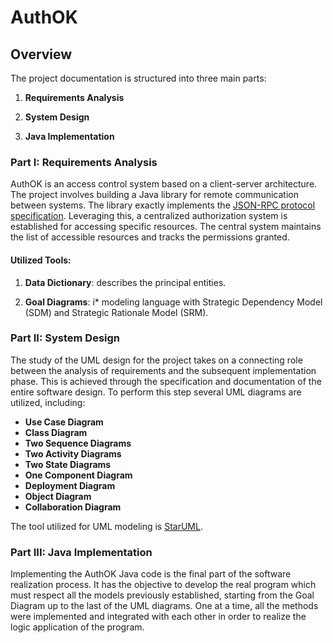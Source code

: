 # AuthOK

## Overview

The project documentation is structured into three main parts:

1. **Requirements Analysis**

2. **System Design**

3. **Java Implementation**

### Part I: Requirements Analysis

AuthOK is an access control system based on a client-server architecture. The project involves building a Java library for remote communication between systems. The library exactly implements the [JSON-RPC protocol specification](https://www.jsonrpc.org/specification). Leveraging this, a centralized authorization system is established for accessing specific resources. The central system maintains the list of accessible resources and tracks the permissions granted.

#### Utilized Tools:

1. **Data Dictionary**: describes the principal entities.

2. **Goal Diagrams**: i* modeling language with Strategic Dependency Model (SDM) and Strategic Rationale Model (SRM).

### Part II: System Design

The study of the UML design for the project takes on a connecting role between the analysis of requirements and the subsequent implementation phase. This is achieved through the specification and documentation of the entire software design. To perform this step several UML diagrams are utilized, including:

- **Use Case Diagram**
- **Class Diagram**
- **Two Sequence Diagrams**
- **Two Activity Diagrams**
- **Two State Diagrams**
- **One Component Diagram**
- **Deployment Diagram**
- **Object Diagram**
- **Collaboration Diagram**

The tool utilized for UML modeling is [StarUML](https://staruml.io/).

### Part III: Java Implementation

Implementing the AuthOK Java code is the final part of the software realization process. It has the objective to develop the real program which must respect all the models previously established, starting from the Goal Diagram up to the last of the UML diagrams. One at a time, all the methods were implemented and integrated with each other in order to realize the logic application of the program.